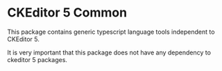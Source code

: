 CKEditor 5 Common
================================================================================

This package contains generic typescript language tools independent to CKEditor 5.

It is very important that this package does not have any dependency to ckeditor 5 packages.
